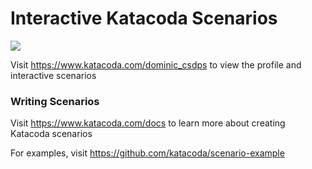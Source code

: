 # Interactive Katacoda Scenarios

[![](http://shields.katacoda.com/katacoda/dominic_csdps/count.svg)](https://www.katacoda.com/dominic_csdps "Get your profile on Katacoda.com")

Visit https://www.katacoda.com/dominic_csdps to view the profile and interactive scenarios

### Writing Scenarios
Visit https://www.katacoda.com/docs to learn more about creating Katacoda scenarios

For examples, visit https://github.com/katacoda/scenario-example
